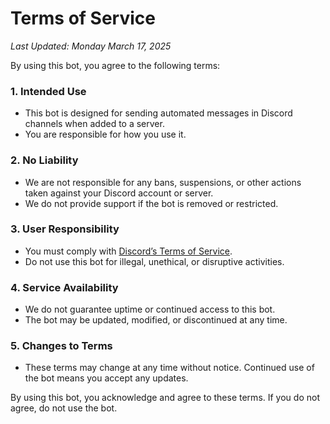 # Terms of Service  

_Last Updated: Monday March 17, 2025_

By using this bot, you agree to the following terms:  

### 1. Intended Use  
- This bot is designed for sending automated messages in Discord channels when added to a server.  
- You are responsible for how you use it.  

### 2. No Liability  
- We are not responsible for any bans, suspensions, or other actions taken against your Discord account or server.  
- We do not provide support if the bot is removed or restricted.  

### 3. User Responsibility  
- You must comply with [Discord’s Terms of Service](https://discord.com/terms).  
- Do not use this bot for illegal, unethical, or disruptive activities.  

### 4. Service Availability  
- We do not guarantee uptime or continued access to this bot.  
- The bot may be updated, modified, or discontinued at any time.  

### 5. Changes to Terms  
- These terms may change at any time without notice. Continued use of the bot means you accept any updates.  

By using this bot, you acknowledge and agree to these terms. If you do not agree, do not use the bot.  
